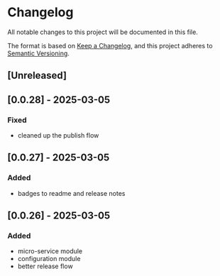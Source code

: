 # Changelog

All notable changes to this project will be documented in this file.

The format is based on [Keep a Changelog](https://keepachangelog.com/en/1.1.0/),
and this project adheres to
[Semantic Versioning](https://semver.org/spec/v2.0.0.html).

## [Unreleased]

## [0.0.28] - 2025-03-05

### Fixed 

- cleaned up the publish flow

## [0.0.27] - 2025-03-05

### Added 

- badges to readme and release notes

## [0.0.26] - 2025-03-05

### Added

- micro-service module
- configuration module
- better release flow
